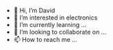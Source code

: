 - 👋 Hi, I’m David
- 👀 I’m interested in electronics
- 🌱 I’m currently learning ...
- 💞️ I’m looking to collaborate on ...
- 📫 How to reach me ...

<!---
konarik/konarik is a ✨ special ✨ repository because its `README.md` (this file) appears on your GitHub profile.
You can click the Preview link to take a look at your changes.
--->
